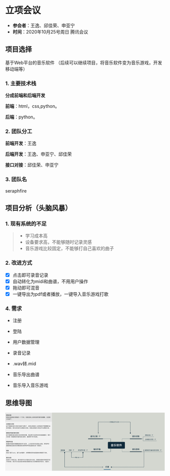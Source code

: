 

# 立项会议

 * **参会者**：王逸、邱佳荣、申亚宁
 * **时间**：2020年10月25号周日 腾讯会议

## 项目选择
基于Web平台的音乐软件
（后续可以继续项目，将音乐软件变为音乐游戏，开发移动端等）

### 1. 主要技术栈

**分成前端和后端开发**

**前端**：html，css,python。

**后端**：python。

### 2. 团队分工

**前端开发**：王逸

**后端开发**：王逸、申亚宁、邱佳荣

**接口对接**：邱佳荣、申亚宁

### 3. 团队名

seraphfire

## 项目分析（头脑风暴）

### 1. 现有系统的不足

>* 学习成本高
>* 设备要求高，不能够随时记录灵感
>* 音乐游戏比较固定，不能够打自己喜欢的曲子

### 2. 改进方式

- [x] 点击即可录音记录
- [x] 自动转化为midi和曲谱，不用用户操作
- [x] 拖动即可混音
- [x] 一键导出为pdf或者播放，一键导入音乐游戏打歌

### 4. 需求

* 注册

* 登陆

* 用户数据管理

* 录音记录

* .wav转.mid

* 音乐导出曲谱

* 音乐导入音乐游戏

  

## 思维导图

![mindmap](./images/mindmap.png)



